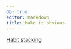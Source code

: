 ```yaml
---
db: true
editor: markdown
title: Make it obvious
---
```


[Habit stacking](/database/habit_stacking)
